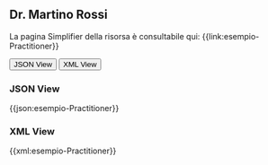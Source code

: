 ## Dr. Martino Rossi

La pagina Simplifier della risorsa è consultabile qui: {{link:esempio-Practitioner}}

<div class="tab">
  <button class="tablinks" onclick="openTab(event, 'JSON View')">JSON View</button>
  <button class="tablinks" onclick="openTab(event, 'XML View')">XML View</button>
</div>

<div id="JSON View" class="tabcontent" style="display:block">
  <h3>JSON View</h3>
{{json:esempio-Practitioner}}
</div> 

<div id="XML View" class="tabcontent" >
  <h3>XML View</h3>
{{xml:esempio-Practitioner}}
</div>



